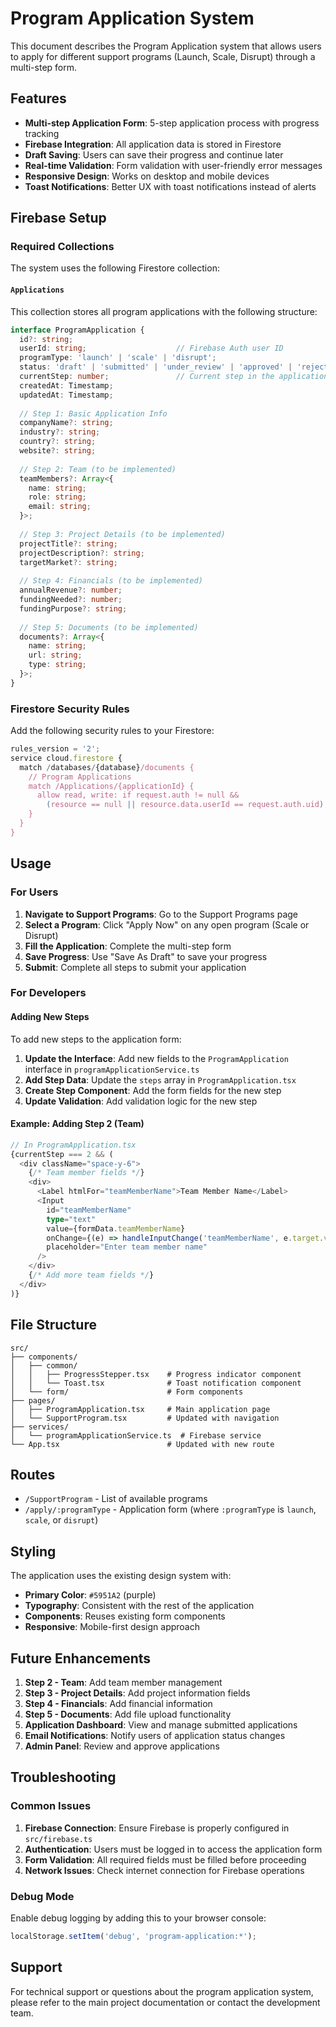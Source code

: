 # Program Application System

This document describes the Program Application system that allows users to apply for different support programs (Launch, Scale, Disrupt) through a multi-step form.

## Features

- **Multi-step Application Form**: 5-step application process with progress tracking
- **Firebase Integration**: All application data is stored in Firestore
- **Draft Saving**: Users can save their progress and continue later
- **Real-time Validation**: Form validation with user-friendly error messages
- **Responsive Design**: Works on desktop and mobile devices
- **Toast Notifications**: Better UX with toast notifications instead of alerts

## Firebase Setup

### Required Collections

The system uses the following Firestore collection:

#### `Applications`
This collection stores all program applications with the following structure:

```typescript
interface ProgramApplication {
  id?: string;
  userId: string;                    // Firebase Auth user ID
  programType: 'launch' | 'scale' | 'disrupt';
  status: 'draft' | 'submitted' | 'under_review' | 'approved' | 'rejected';
  currentStep: number;               // Current step in the application (1-5)
  createdAt: Timestamp;
  updatedAt: Timestamp;
  
  // Step 1: Basic Application Info
  companyName?: string;
  industry?: string;
  country?: string;
  website?: string;
  
  // Step 2: Team (to be implemented)
  teamMembers?: Array<{
    name: string;
    role: string;
    email: string;
  }>;
  
  // Step 3: Project Details (to be implemented)
  projectTitle?: string;
  projectDescription?: string;
  targetMarket?: string;
  
  // Step 4: Financials (to be implemented)
  annualRevenue?: number;
  fundingNeeded?: number;
  fundingPurpose?: string;
  
  // Step 5: Documents (to be implemented)
  documents?: Array<{
    name: string;
    url: string;
    type: string;
  }>;
}
```

### Firestore Security Rules

Add the following security rules to your Firestore:

```javascript
rules_version = '2';
service cloud.firestore {
  match /databases/{database}/documents {
    // Program Applications
    match /Applications/{applicationId} {
      allow read, write: if request.auth != null && 
        (resource == null || resource.data.userId == request.auth.uid);
    }
  }
}
```

## Usage

### For Users

1. **Navigate to Support Programs**: Go to the Support Programs page
2. **Select a Program**: Click "Apply Now" on any open program (Scale or Disrupt)
3. **Fill the Application**: Complete the multi-step form
4. **Save Progress**: Use "Save As Draft" to save your progress
5. **Submit**: Complete all steps to submit your application

### For Developers

#### Adding New Steps

To add new steps to the application form:

1. **Update the Interface**: Add new fields to the `ProgramApplication` interface in `programApplicationService.ts`
2. **Add Step Data**: Update the `steps` array in `ProgramApplication.tsx`
3. **Create Step Component**: Add the form fields for the new step
4. **Update Validation**: Add validation logic for the new step

#### Example: Adding Step 2 (Team)

```typescript
// In ProgramApplication.tsx
{currentStep === 2 && (
  <div className="space-y-6">
    {/* Team member fields */}
    <div>
      <Label htmlFor="teamMemberName">Team Member Name</Label>
      <Input
        id="teamMemberName"
        type="text"
        value={formData.teamMemberName}
        onChange={(e) => handleInputChange('teamMemberName', e.target.value)}
        placeholder="Enter team member name"
      />
    </div>
    {/* Add more team fields */}
  </div>
)}
```

## File Structure

```
src/
├── components/
│   ├── common/
│   │   ├── ProgressStepper.tsx    # Progress indicator component
│   │   └── Toast.tsx              # Toast notification component
│   └── form/                      # Form components
├── pages/
│   ├── ProgramApplication.tsx     # Main application page
│   └── SupportProgram.tsx         # Updated with navigation
├── services/
│   └── programApplicationService.ts  # Firebase service
└── App.tsx                        # Updated with new route
```

## Routes

- `/SupportProgram` - List of available programs
- `/apply/:programType` - Application form (where `:programType` is `launch`, `scale`, or `disrupt`)

## Styling

The application uses the existing design system with:
- **Primary Color**: `#5951A2` (purple)
- **Typography**: Consistent with the rest of the application
- **Components**: Reuses existing form components
- **Responsive**: Mobile-first design approach

## Future Enhancements

1. **Step 2 - Team**: Add team member management
2. **Step 3 - Project Details**: Add project information fields
3. **Step 4 - Financials**: Add financial information
4. **Step 5 - Documents**: Add file upload functionality
5. **Application Dashboard**: View and manage submitted applications
6. **Email Notifications**: Notify users of application status changes
7. **Admin Panel**: Review and approve applications

## Troubleshooting

### Common Issues

1. **Firebase Connection**: Ensure Firebase is properly configured in `src/firebase.ts`
2. **Authentication**: Users must be logged in to access the application form
3. **Form Validation**: All required fields must be filled before proceeding
4. **Network Issues**: Check internet connection for Firebase operations

### Debug Mode

Enable debug logging by adding this to your browser console:
```javascript
localStorage.setItem('debug', 'program-application:*');
```

## Support

For technical support or questions about the program application system, please refer to the main project documentation or contact the development team. 